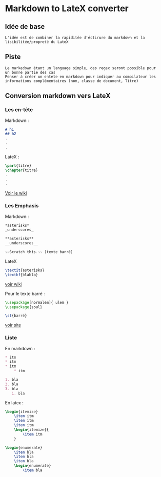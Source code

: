 <!---
Template

-->

# Markdown to LateX converter

## Idée de base 

    L'idée est de combiner la rapiditée d'éctirure du markdown et la lisibilitée/propreté du LateX

## Piste

    Le markedown étant un language simple, des regex seront possible pour un bonne partie des cas
    Penser à créer un entete en markdown pour indiquer au compilateur les informations complémentaires (nom, classe de document, Titre) 

## Conversion markdown vers LateX

### Les en-tête

Markdown : 

```markdown
# h1 
## h2
.
.
.
```

LateX : 

```latex
\part{titre}
\chapter{titre}
.
.
.
```

[Voir le wiki](https://fr.wikibooks.org/wiki/LaTeX/Structuration_du_texte#Parties_d'un_texte)

### Les Emphasis

Markdown :

```md
*asterisks*
_underscores_

**asterisks**
__underscores__

~~Scratch this.~~ (texte barré)
```

LateX
```latex
\textit{asterisks}
\textbf{blabla}
```
[voir wiki](https://fr.wikibooks.org/wiki/LaTeX/Mise_en_forme_du_texte#/media/Fichier:LaTeX_table_formes_series_fontes.png)

Pour le texte barré : 

```latex
\usepackage[normalem]{ ulem }
\usepackage{soul}

\st{barré}
```

[voir site ](https://tutoriels-latex.blogspot.com/2013/05/comment-ecrire-un-texte-barre-dans-latex.html)

### Liste

En markdown :

```md
* itm
* itm
* itm
    * itm

1. bla
2. bla
3. bla
   1. bla
```

En latex : 

```latex
\begin{itemize}
    \item itm
    \item itm
    \item itm
    \begin{itemize}{
        \item itm
    }

\begin{enumerate}
    \item bla
    \item bla
    \item bla
    \begin{enumerate}
        \item bla
```